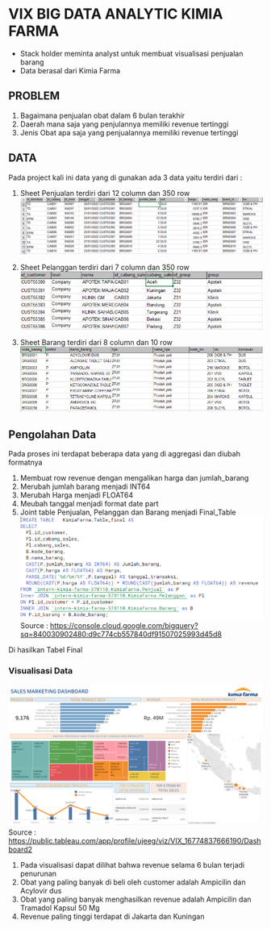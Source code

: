 # VIX BIG DATA ANALYTIC KIMIA FARMA

- Stack holder meminta analyst untuk membuat visualisasi penjualan barang
- Data berasal dari Kimia Farma


## PROBLEM
1. Bagaimana penjualan obat dalam 6 bulan terakhir
2. Daerah mana saja yang penjulannya memiliki revenue tertinggi
3. Jenis Obat apa saja yang penjualannya memiliki revenue tertinggi

## DATA
Pada project kali ini data yang di gunakan ada 3 data yaitu terdiri dari :
1. Sheet Penjualan terdiri dari 12 column dan 350 row
![alt text](https://github.com/Ujeeg/VIX-Big-Data-Analytic-Kimia-Farma/blob/a35031dff16b9c95590606a67a0e0e03367c2c20/Data%20Penjualan.png)

2. Sheet Pelanggan terdiri dari 7 column dan 350 row
![alt text](https://github.com/Ujeeg/VIX-Big-Data-Analytic-Kimia-Farma/blob/a35031dff16b9c95590606a67a0e0e03367c2c20/Data%20Pelanggan.png)

3. Sheet Barang terdiri dari 8 column dan 10 row
![alt text](https://github.com/Ujeeg/VIX-Big-Data-Analytic-Kimia-Farma/blob/a35031dff16b9c95590606a67a0e0e03367c2c20/data%20barang.png)


## Pengolahan Data
Pada proses ini terdapat beberapa data yang di aggregasi dan diubah formatnya
1. Membuat row revenue dengan mengalikan harga dan jumlah_barang
2. Merubah jumlah barang menjadi INT64
3. Merubah Harga menjadi FLOAT64
4. Meubah tanggal menjadi format date part
5. Joint table Penjualan, Pelanggan dan Barang menjadi Final_Table
![alt text](Query.png)
Source : https://console.cloud.google.com/bigquery?sq=840030902480:d9c774cb557840df91507025993d45d8

Di hasilkan Tabel Final 


### Visualisasi Data
![alt text](https://github.com/Ujeeg/VIX-Big-Data-Analytic-Kimia-Farma/blob/fcbaf4e9b7287c0ab39bb387806946a8ac9e2290/Dashboard%202.png)
Source : https://public.tableau.com/app/profile/ujeeg/viz/VIX_16774837666190/Dashboard2

1. Pada visualisasi dapat dilihat bahwa revenue selama 6 bulan terjadi penurunan
2. Obat yang paling banyak di beli oleh customer adalah Ampicilin dan Acylovir dus
3. Obat yang paling banyak menghasilkan revenue adalah Ampicilin dan Tramadol Kapsul 50 Mg
4. Revenue paling tinggi terdapat di Jakarta dan Kuningan
